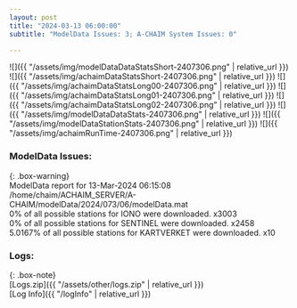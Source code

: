```yaml
---
layout: post
title: "2024-03-13 06:00:00"
subtitle: "ModelData Issues: 3; A-CHAIM System Issues: 0"

---
```


![]({{ "/assets/img/modelDataDataStatsShort-2407306.png" | relative_url }})
![]({{ "/assets/img/achaimDataStatsShort-2407306.png" | relative_url }})
![]({{ "/assets/img/achaimDataStatsLong00-2407306.png" | relative_url }})
![]({{ "/assets/img/achaimDataStatsLong01-2407306.png" | relative_url }})
![]({{ "/assets/img/achaimDataStatsLong02-2407306.png" | relative_url }})
![]({{ "/assets/img/modelDataDataStats-2407306.png" | relative_url }})
![]({{ "/assets/img/modelDataStationStats-2407306.png" | relative_url }})
![]({{ "/assets/img/achaimRunTime-2407306.png" | relative_url }})


### ModelData Issues:  
  
{: .box-warning}  
 ModelData report for 13-Mar-2024 06:15:08   
 /home/chaim/ACHAIM_SERVER/A-CHAIM/modelData/2024/073/06/modelData.mat   
 0% of all possible stations for IONO were downloaded. x3003   
 0% of all possible stations for SENTINEL were downloaded. x2458   
 5.0167% of all possible stations for KARTVERKET were downloaded. x10   
  


### Logs:  
  
{: .box-note}  
[Logs.zip]({{ "/assets/other/logs.zip" | relative_url }})  
[Log Info]({{ "/logInfo" | relative_url }})  
